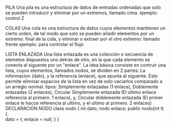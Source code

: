 PILA
Una pila es una estructura de datos de entradas ordenadas que solo se pueden introducir y eliminar por un extremos, llamado cima.
ejemplo: control Z

COLAS
Una cola es una estructura de datos cuyos elementos mantienen un cierto orden, de tal modo que solo se pueden añadir elementos por un extremo: final de la cola, y eliminar o extraer por el otro extremo: llamado frente
ejemplo: para controlar el flujo

LISTA ENLAZADA
Una lista enlazada es una colección o secuencia de elemetos dispuestos uno detrás de otro, en la que cada elemento se conecta al siguente por un "enlace". La idea básica consiste en contruir una lista, cuyos elementos, llamados nodos, se dividen en 2 partes: La informacion (dato), y la referencia (enlace), que apunta al siguente. Esto permite eliminar espacios de la lista en vez de solo vaciarlos comparado a un arreglo normal.
tipos: Simplemente enlazadas (1 enlace), Doblemente enlazadas (2 enlaces), Circular Simplemente enlazada (El ultimo enlace referencia al primero. 1 enlace), y, Circular doblemente enlazada (El primer enlace le hacce referencia al ultimo, y el ultimo al primero. 2 enlaces)
  DECLARACION NODO
    class nodo
    {
      int dato;
      nodo enlace;
      public nodo(int t)
      {.                                                                
        dato = t;
        enlace = null;
      }
    }

